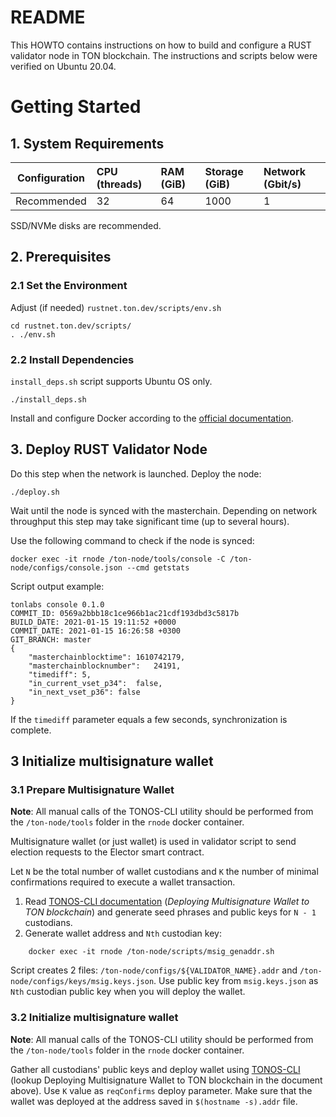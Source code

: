 # README

This HOWTO contains instructions on how to build and configure a RUST validator node in TON blockchain. The instructions and scripts below were verified on Ubuntu 20.04.
# Getting Started

## 1. System Requirements
| Configuration | CPU (threads) | RAM (GiB) | Storage (GiB) | Network (Gbit/s)|
|---|:---|:---|:---|:---|
| Recommended |32|64|1000|1| 

SSD/NVMe disks are recommended.
## 2. Prerequisites
### 2.1 Set the Environment
Adjust (if needed) `rustnet.ton.dev/scripts/env.sh`
    
    cd rustnet.ton.dev/scripts/
    . ./env.sh 

### 2.2 Install Dependencies
`install_deps.sh` script supports Ubuntu OS only.

    ./install_deps.sh 
Install and configure Docker according to the [official documentation](https://docs.docker.com/engine/install/ubuntu/). 

## 3. Deploy RUST Validator Node
Do this step when the network is launched.
Deploy the node:

    ./deploy.sh
  
Wait until the node is synced with the masterchain. Depending on network throughput this step may take significant time (up to several hours).

Use the following command to check if the node is synced:

    docker exec -it rnode /ton-node/tools/console -C /ton-node/configs/console.json --cmd getstats

Script output example:
```
tonlabs console 0.1.0
COMMIT_ID: 0569a2bbb18c1ce966b1ac21cdf193dbd3c5817b
BUILD_DATE: 2021-01-15 19:11:52 +0000
COMMIT_DATE: 2021-01-15 16:26:58 +0300
GIT_BRANCH: master
{
	"masterchainblocktime":	1610742179,
	"masterchainblocknumber":	24191,
	"timediff":	5,
	"in_current_vset_p34":	false,
	"in_next_vset_p36":	false
}
```
If the `timediff` parameter equals a few seconds, synchronization is complete.

## 3 Initialize multisignature wallet

### 3.1 Prepare Multisignature Wallet
**Note**: All manual calls of the TONOS-CLI utility should be performed from the `/ton-node/tools` folder in the `rnode` docker container.

Multisignature wallet (or just wallet) is used in validator script to send election requests to the Elector smart contract.

Let `N` be the total number of wallet custodians and `K` the number of minimal confirmations required to execute a wallet transaction.

1. Read [TONOS-CLI documentation](https://docs.ton.dev/86757ecb2/v/0/p/94921e-running-tonos-cli-with-tails-os-and-working-with-multisignature-wallet) (*Deploying Multisignature Wallet to TON blockchain*) and generate seed phrases and public keys for `N - 1`  custodians.
2. Generate wallet address and `Nth` custodian key:
```
    docker exec -it rnode /ton-node/scripts/msig_genaddr.sh
```
Script creates 2 files: `/ton-node/configs/${VALIDATOR_NAME}.addr` and `/ton-node/configs/keys/msig.keys.json`. 
Use public key from `msig.keys.json` as `Nth` custodian public key when you will deploy the wallet.

### 3.2 Initialize multisignature wallet

**Note**: All manual calls of the TONOS-CLI utility should be performed from the `/ton-node/tools` folder in the `rnode` docker container.


Gather all custodians' public keys and deploy wallet using [TONOS-CLI](https://docs.ton.dev/86757ecb2/v/0/p/94921e-running-tonos-cli-with-tails-os-and-working-with-multisignature-wallet) (lookup Deploying Multisignature Wallet to TON blockchain in the document above). Use `K` value as `reqConfirms` deploy parameter.
Make sure that the wallet was deployed at the address saved in `$(hostname -s).addr` file.
